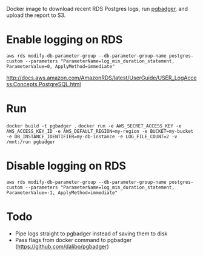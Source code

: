 Docker image to download recent RDS Postgres logs, run [pgbadger](https://github.com/dalibo/pgbadger), and upload the report to S3.

# Enable logging on RDS
```aws rds modify-db-parameter-group --db-parameter-group-name postgres-custom --parameters "ParameterName=log_min_duration_statement, ParameterValue=0, ApplyMethod=immediate"```

http://docs.aws.amazon.com/AmazonRDS/latest/UserGuide/USER_LogAccess.Concepts.PostgreSQL.html

# Run
```docker build -t pgbadger .```
```docker run -e AWS_SECRET_ACCESS_KEY -e AWS_ACCESS_KEY_ID -e AWS_DEFAULT_REGION=my-region -e BUCKET=my-bucket -e DB_INSTANCE_IDENTIFIER=my-db-instance -e LOG_FILE_COUNT=2 -v /mnt:/run pgbadger```

# Disable logging on RDS
```aws rds modify-db-parameter-group --db-parameter-group-name postgres-custom --parameters "ParameterName=log_min_duration_statement, ParameterValue=-1, ApplyMethod=immediate"```

# Todo

- Pipe logs straight to pgbadger instead of saving them to disk
- Pass flags from docker command to pgbadger (https://github.com/dalibo/pgbadger)